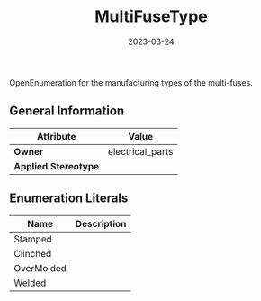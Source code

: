 ﻿---
title: MultiFuseType
toc: false
type: specs
date: "2023-03-24"
draft: false
specification: VEC
version: 2.0.2
documentType: "Recommendation"
elementType: Class
classes:
  - MultiFuseType
menu_name: vec-2.0.2
---
<p> OpenEnumeration for the manufacturing types of the multi-fuses.      </p>

## General Information

| Attribute               | Value |
|-------------------------|-------|
| **Owner**               | electrical_parts |
| **Applied Stereotype**  |   |

## Enumeration Literals
| Name          | **Description** |
|---------------|-----------------|
| Stamped |  |
| Clinched |  |
| OverMolded |  |
| Welded |  |
